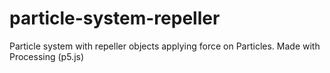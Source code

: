 # particle-system-repeller
Particle system with repeller objects applying force on Particles. Made with Processing (p5.js)
